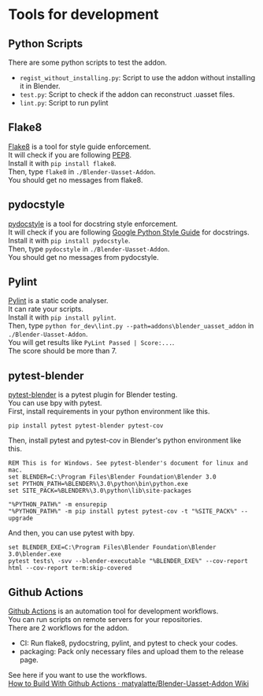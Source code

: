 # Tools for development

## Python Scripts
There are some python scripts to test the addon.

- `regist_without_installing.py`: Script to use the addon without installing it in Blender.
- `test.py`: Script to check if the addon can reconstruct .uasset files.
- `lint.py`: Script to run pylint

## Flake8
[Flake8](https://flake8.pycqa.org/en/latest/) is a tool for style guide enforcement.<br>
It will check if you are following [PEP8](https://peps.python.org/pep-0008/).<br>
Install it with `pip install flake8`.<br>
Then, type `flake8` in `./Blender-Uasset-Addon`.<br>
You should get no messages from flake8.

## pydocstyle
[pydocstyle](http://www.pydocstyle.org/en/stable/) is a tool for docstring style enforcement.<br>
It will check if you are following [Google Python Style Guide](https://google.github.io/styleguide/pyguide.html) for docstrings.<br>
Install it with `pip install pydocstyle`.<br>
Then, type `pydocstyle` in `./Blender-Uasset-Addon`.<br>
You should get no messages from pydocstyle.

## Pylint
[Pylint](https://pylint.pycqa.org/en/latest/) is a static code analyser.<br>
It can rate your scripts.<br>
Install it with `pip install pylint`.<br>
Then, type `python for_dev\lint.py --path=addons\blender_uasset_addon` in `./Blender-Uasset-Addon`.<br>
You will get results like `PyLint Passed | Score:...`.<br>
The score should be more than 7.<br>

## pytest-blender
[pytest-blender](https://github.com/mondeja/pytest-blender) is a pytest plugin for Blender testing.<br>
You can use bpy with pytest.<br>
First, install requirements in your python environment like this.<br>

```
pip install pytest pytest-blender pytest-cov
```

Then, install pytest and pytest-cov in Blender's python environment like this.<br>
```
REM This is for Windows. See pytest-blender's document for linux and mac.
set BLENDER=C:\Program Files\Blender Foundation\Blender 3.0
set PYTHON_PATH=%BLENDER%\3.0\python\bin\python.exe
set SITE_PACK=%BLENDER%\3.0\python\lib\site-packages

"%PYTHON_PATH%" -m ensurepip
"%PYTHON_PATH%" -m pip install pytest pytest-cov -t "%SITE_PACK%" --upgrade
```

And then, you can use pytest with bpy.
```
set BLENDER_EXE=C:\Program Files\Blender Foundation\Blender 3.0\blender.exe
pytest tests\ -svv --blender-executable "%BLENDER_EXE%" --cov-report html --cov-report term:skip-covered
```

## Github Actions
[Github Actions](https://docs.github.com/en/actions) is an automation tool for development workflows.<br>
You can run scripts on remote servers for your repositories.<br>
There are 2 workflows for the addon.

- CI: Run flake8, pydocstring, pylint, and pytest to check your codes.
- packaging: Pack only necessary files and upload them to the release page.

See here if you want to use the workflows.<br>
[How to Build With Github Actions · matyalatte/Blender-Uasset-Addon Wiki](https://github.com/matyalatte/Blender-Uasset-Addon/wiki/How-to-Build-with-Github-Actions)

